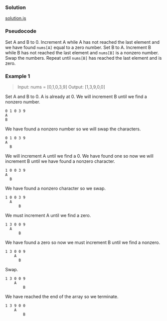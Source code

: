 ### Solution

[solution.js](solution.js)

### Pseudocode
Set A and B to 0. Increment A while A has not reached the last element and we have found `nums[A]` equal to a zero number. Set B to A. Increment B while B has not reached the last element and `nums[B]` is a nonzero number. Swap the numbers. Repeat until `nums[B]` has reached the last element and is zero.

### Example 1
> Input: nums = [0,1,0,3,9]
Output: [1,3,9,0,0]

Set A and B to 0. A is already at 0. We will increment B until we find a nonzero number.
```
0 1 0 3 9
A
B
```

We have found a nonzero number so we will swap the characters.
```
0 1 0 3 9
A
  B
```

We will increment A until we find a 0. We have found one so now we will increment B until we have found a nonzero character.
```
1 0 0 3 9
A
  B
```

We have found a nonzero character so we swap.
```
1 0 0 3 9
  A
      B
```

We must increment A until we find a zero.
```
1 3 0 0 9
  A
      B
```

We have found a zero so now we must increment B until we find a nonzero.
```
1 3 0 0 9
    A
      B
```

Swap.
```
1 3 0 0 9
    A
        B
```

We have reached the end of the array so we terminate.
```
1 3 9 0 0
    A
        B
```
